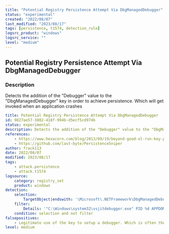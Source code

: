```yaml
---
title: "Potential Registry Persistence Attempt Via DbgManagedDebugger"
status: "experimental"
created: "2022/08/07"
last_modified: "2023/08/17"
tags: [persistence, t1574, detection_rule]
logsrc_product: "windows"
logsrc_service: ""
level: "medium"
---
```


## Potential Registry Persistence Attempt Via DbgManagedDebugger

### Description

Detects the addition of the "Debugger" value to the "DbgManagedDebugger" key in order to achieve persistence. Which will get invoked when an application crashes

```yml
title: Potential Registry Persistence Attempt Via DbgManagedDebugger
id: 9827ae57-3802-418f-994b-d5ecf5cd974b
status: experimental
description: Detects the addition of the "Debugger" value to the "DbgManagedDebugger" key in order to achieve persistence. Which will get invoked when an application crashes
references:
    - https://www.hexacorn.com/blog/2013/09/19/beyond-good-ol-run-key-part-4/
    - https://github.com/last-byte/PersistenceSniper
author: frack113
date: 2022/08/07
modified: 2023/08/17
tags:
    - attack.persistence
    - attack.t1574
logsource:
    category: registry_set
    product: windows
detection:
    selection:
        TargetObject|endswith: '\Microsoft\.NETFramework\DbgManagedDebugger'
    filter:
        Details: '"C:\Windows\system32\vsjitdebugger.exe" PID %d APPDOM %d EXTEXT "%s" EVTHDL %d'
    condition: selection and not filter
falsepositives:
    - Legitimate use of the key to setup a debugger. Which is often the case on developers machines
level: medium

```
